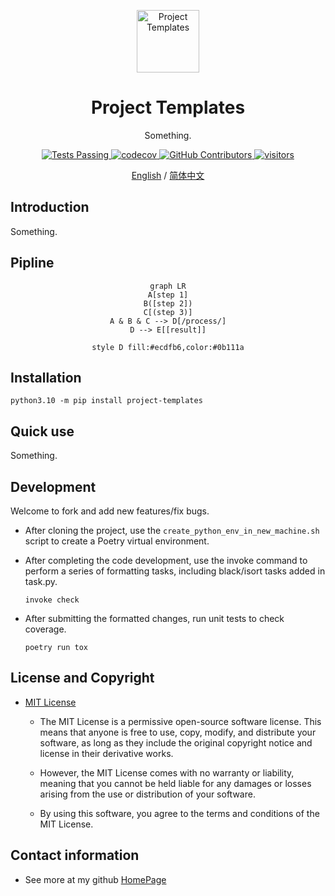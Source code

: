 <p align="center">
  <img width="100px" src="https://img.icons8.com/ios/250/FFFFFF/share-2.png" align="center" alt="Project Templates" />
  <h1 align="center">
    Project Templates
  </h1>
  <p align="center">
    Something.
  </p>
</p>

  <p align="center">
    <a href="https://github.com/dario-github/project-templates/actions">
      <img alt="Tests Passing" src="https://github.com/dario-github/project-templates/actions/workflows/main.yml/badge.svg" />
    </a>
    <a href="https://codecov.io/gh/dario-github/project-templates">
      <img alt="codecov" src="https://codecov.io/gh/dario-github/project-templates/branch/main/graph/badge.svg?token=ehzYhousD3" />
    </a>
    <a href="https://github.com/dario-github/project-templates/graphs/contributors">
      <img alt="GitHub Contributors" src="https://img.shields.io/github/contributors/dario-github/project-templates" />
    </a>
    <a href="https://github.com/dario-github/project-templates">
      <img alt="visitors" src="https://visitor-badge.glitch.me/badge?page_id=dario-github.project-templates&left_color=gray&right_color=green" />
    </a>
  </p>
  
  <p align="center">
    <a href="README.md">English</a>
    /
    <a href="README.zh.md">简体中文</a>
  </p>

## Introduction

Something.

## Pipline

<div style="text-align:center">

```mermaid
graph LR
A[step 1]
B([step 2])
C[(step 3)]
A & B & C --> D[/process/]
D --> E[[result]]

style D fill:#ecdfb6,color:#0b111a
```

</div>

## Installation

```shell
python3.10 -m pip install project-templates
```

## Quick use

Something.

## Development

Welcome to fork and add new features/fix bugs.

- After cloning the project, use the `create_python_env_in_new_machine.sh` script to create a Poetry virtual environment.

- After completing the code development, use the invoke command to perform a series of formatting tasks, including black/isort tasks added in task.py.
  
    ```shell
    invoke check
    ```

- After submitting the formatted changes, run unit tests to check coverage.

    ```shell
    poetry run tox

    ```

## License and Copyright

- [MIT License](./LICENSE)

  - The MIT License is a permissive open-source software license. This means that anyone is free to use, copy, modify, and distribute your software, as long as they include the original copyright notice and license in their derivative works.

  - However, the MIT License comes with no warranty or liability, meaning that you cannot be held liable for any damages or losses arising from the use or distribution of your software.

  - By using this software, you agree to the terms and conditions of the MIT License.

## Contact information

- See more at my github [HomePage](https://github.com/dario-github)
